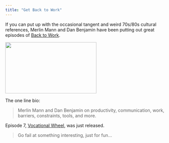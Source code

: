 ```yaml
---
title: "Get Back to Work"
---
```

<p>If you can put up with the occasional tangent and weird 70s/80s cultural references, Merlin Mann and Dan Benjamin have been putting out great episodes of <a href="http://5by5.tv/b2w">Back to Work</a>.</p>
<p><img src="https://chrisenns.com/wp-content/uploads/2011/03/b2w-thumb.jpg" alt="" title="bw2" width="288" height="162" class="aligncenter size-full wp-image-19381" /></p>
<p>The one line bio:</p>
<blockquote><p>Merlin Mann and Dan Benjamin on productivity, communication, work, barriers, constraints, tools, and more.</p></blockquote>
<p>Episode 7, <a href="http://5by5.tv/b2w/7">Vocational Wheel</a>, was just released.</p>
<blockquote><p>Go fail at something interesting, just for fun...</p></blockquote>
